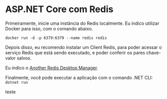 # ASP.NET Core com Redis

Primeiramente, inicie uma instância do Redis localmente. Eu indico utilizar Docker para isso, com o comando abaixo.

`docker run -d -p 6379:6379 --name redis redis`

Depois disso, eu recomendo instalar um Client Redis, para poder acessar o serviço Redis que está sendo executado, e poder conferir os pares chave-valor salvos.

Eu indico o [Another Redis Desktop Manager](https://github.com/qishibo/AnotherRedisDesktopManager/releases).

Finalmente, você pode executar a aplicação com o comando .NET CLI:  
`dotnet run`

teste
